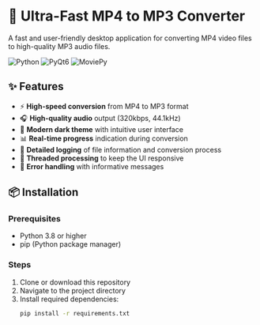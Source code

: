 # 🎵 Ultra-Fast MP4 to MP3 Converter

A fast and user-friendly desktop application for converting MP4 video files to high-quality MP3 audio files.

![Python](https://img.shields.io/badge/Python-3.8%2B-blue)
![PyQt6](https://img.shields.io/badge/PyQt6-6.0%2B-green)
![MoviePy](https://img.shields.io/badge/MoviePy-1.0%2B-orange)

## ✨ Features

- ⚡ **High-speed conversion** from MP4 to MP3 format
- 🎧 **High-quality audio** output (320kbps, 44.1kHz)
- 🎨 **Modern dark theme** with intuitive user interface
- 📊 **Real-time progress** indication during conversion
- 📝 **Detailed logging** of file information and conversion process
- 🚦 **Threaded processing** to keep the UI responsive
- 🎯 **Error handling** with informative messages

## 📦 Installation

### Prerequisites
- Python 3.8 or higher
- pip (Python package manager)

### Steps
1. Clone or download this repository
2. Navigate to the project directory
3. Install required dependencies:
   ```bash
   pip install -r requirements.txt
